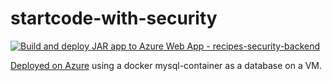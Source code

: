# startcode-with-security

[![Build and deploy JAR app to Azure Web App - recipes-security-backend](https://github.com/AliHMohammad/security-recipes-backend/actions/workflows/main_recipes-security-backend.yml/badge.svg)](https://github.com/AliHMohammad/security-recipes-backend/actions/workflows/main_recipes-security-backend.yml)

[Deployed on Azure](https://recipes-security-backend.azurewebsites.net/) using a docker mysql-container as a database on a VM.
